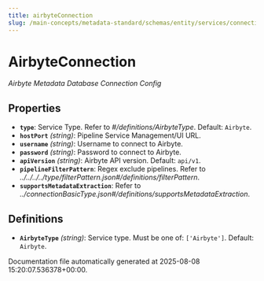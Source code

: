 ```yaml
---
title: airbyteConnection
slug: /main-concepts/metadata-standard/schemas/entity/services/connections/pipeline/airbyteconnection
---
```


# AirbyteConnection

*Airbyte Metadata Database Connection Config*

## Properties

- **`type`**: Service Type. Refer to *#/definitions/AirbyteType*. Default: `Airbyte`.
- **`hostPort`** *(string)*: Pipeline Service Management/UI URL.
- **`username`** *(string)*: Username to connect to Airbyte.
- **`password`** *(string)*: Password to connect to Airbyte.
- **`apiVersion`** *(string)*: Airbyte API version. Default: `api/v1`.
- **`pipelineFilterPattern`**: Regex exclude pipelines. Refer to *../../../../type/filterPattern.json#/definitions/filterPattern*.
- **`supportsMetadataExtraction`**: Refer to *../connectionBasicType.json#/definitions/supportsMetadataExtraction*.
## Definitions

- **`AirbyteType`** *(string)*: Service type. Must be one of: `['Airbyte']`. Default: `Airbyte`.


Documentation file automatically generated at 2025-08-08 15:20:07.536378+00:00.
